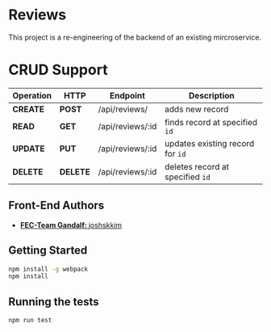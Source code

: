 # Reviews
This project is a re-engineering of the backend of an existing mircroservice.

# CRUD Support
| Operation | HTTP | Endpoint | Description |
|-----------|------|--------------|-------------|
| **CREATE** | **POST** | /api/reviews/ | adds new record |
| **READ** | **GET** | /api/reviews/:id | finds record at specified `id` |
| **UPDATE** | **PUT** | /api/reviews/:id | updates existing record for `id` |
| **DELETE** | **DELETE** | /api/reviews/:id | deletes record at specified `id` |


## Front-End Authors
* **[FEC-Team Gandalf: ](https://github.com/Team-Gandalf)** [joshskkim](https://github.com/joshskkim)

## Getting Started
```sh
npm install -g webpack
npm install
```

## Running the tests
```sh
npm run test
```